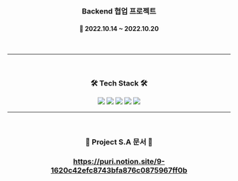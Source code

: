 <h3 align="center"><b>Backend 협업 프로젝트</b></h3>

<h4 align="center">📆 2022.10.14 ~ 2022.10.20</h4>
<br>


---

<br>
<h3 align="center"><b>🛠 Tech Stack 🛠</b></h3>
<p align="center">
<img src="https://img.shields.io/badge/Spring-6DB33F?style=for-the-badge&logo=github&logoColor=white">
<img src="https://img.shields.io/badge/github-181717?style=for-the-badge&logo=github&logoColor=white">
<img src="https://img.shields.io/badge/linux-FCC624?style=for-the-badge&logo=linux&logoColor=black">
<img src="https://img.shields.io/badge/aws-232F3E?style=for-the-badge&logo=aws&logoColor=white">
<img src="https://img.shields.io/badge/Docker-2496ED?style=for-the-badge&logo=Docker&logoColor=white">

---

<br>
<h3 align="center"><b>📃 Project S.A 문서 📃</b></h3>
<h3 align="center"><a href="https://puri.notion.site/9-1620c42efc8743bfa876c0875967ff0b">https://puri.notion.site/9-1620c42efc8743bfa876c0875967ff0b</a></h3>
